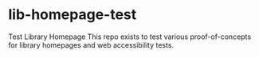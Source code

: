 # lib-homepage-test
Test Library Homepage
This repo exists to test various proof-of-concepts for library homepages and web accessibility tests. 
